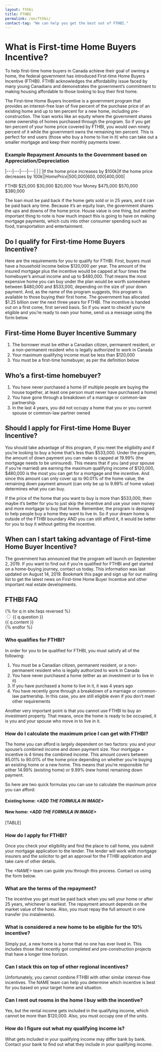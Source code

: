 ```yaml
---
layout: fthbi
title: FTHBI
permalink: /en/fthbi/
contact-tag: "We can help you get the best out of FTHBI."
---
```

# What is First-time Home Buyers Incentive?

To help first-time home buyers in Canada achieve their goal of owning a home, the federal government has introduced First-time Home Buyers Incentive (FTHBI). FTHBI acknowledges the affordability issue faced by many young Canadians and demonstrates the government’s commitment to making housing affordable to those looking to buy their first home.

The First-time Home Buyers Incentive is a government program that provides an interest-free loan of five percent of the purchase price of an existing home and up to ten percent for a new home, including pre-construction. The loan works like an equity where the government shares some ownership of homes purchased through the program. So if you get ten percent of your home price covered by FTHBI, you would own ninety percent of it while the government owns the remaining ten percent. This is perfect for end users (those who buy a home to live in it) who can take out a smaller mortgage and keep their monthly payments lower.

### Example Repayment Amounts to the Government based on Appreciation/Depreciation


|---|---|---|---|
| | |If the home price increases by $100k|If the home price decreases by $100k|
|Home Price|$500,000|$600,000|$400,000|

FTHBI
$25,000
$30,000
$20,000
Your Money
$475,000
$570,000
$380,000

The loan must be paid back if the home gets sold or in 25 years, and it can be paid back any time. Because it’s an equity loan, the government shares the ups and downs of the home price.
House value is one thing, but another important thing to note is how much impact this is going to have on making mortgage payments, which cuts into other consumer spending such as food, transportation and entertainment.

## Do I qualify for First-time Home Buyers Incentive?

Here are the requirements for you to qualify for FTHBI. First, buyers must have a household income below $120,000 per year. The amount of the insured mortgage plus the incentive would be capped at four times the homebuyer’s annual income and up to $480,000. That means the most expensive home you can buy under the plan would be worth somewhere between $480,000 and $533,000, depending on the size of your down payment.
And, as the name of the program suggests, this program is available to those buying their first home.
The government has allocated $1.25 billion over the next three years for FTHBI. The incentive is handed out on a first come, first served basis. So if you want to checkif you’re eligible and you’re ready to own your home, send us a message using the form below.

## First-time Home Buyer Incentive Summary

1. The borrower must be either a Canadian citizen, permanent resident, or a non-permanent resident who is legally authorized to work in Canada
2. Your maximum qualifying income must be less than $120,000
3. You must be a first-time homebuyer, as per the definition below

## Who’s a first-time homebuyer?
1. You have never purchased a home (if multiple people are buying the house together, at least one person must never have purchased a home)
2. You have gone through a breakdown of a marriage or common-law partnership
3. In the last 4 years, you did not occupy a home that you or you current spouse or common-law partner owned

## Should I apply for First-time Home Buyer Incentive?
You should take advantage of this program, if you meet the eligibility and if you’re looking to buy a home that’s less than $533,000. Under the program, the amount of down payment you can make is capped at 19.99% (the mortgage needs to be uninsured). This means that if you (and your spouse if you’re married) are earning the maximum qualifying income of $120,000, $480,000 is the most you can get for a mortgage and the incentive. And since this amount can only cover up to 90.01% of the home value, the remaining down payment amount (can only be up to 9.99% of home value) determines what you can buy.

If the price of the home that you want to buy is more than $533,000, then maybe it’s better for you to just skip the incentive and use your own money and more mortgage to buy that home. Remember, the program is designed to help people buy a home they want to live in. So if your dream home is outside of the FTHBI boundary AND you can still afford it, it would be better for you to buy it without getting the incentive.

## When can I start taking advantage of First-time Home Buyer Incentive?

The government has announced that the program will launch on September 2, 2019.
If you want to find out if you’re qualified for FTHBI and get started on a home-buying journey, contact us today.
This information was last updated on August 14, 2019. Bookmark this page and sign up for our mailing list to get the latest news on First-time Home Buyer Incentive and other important real estate developments.

## FTHBI FAQ
<div class="acc-kontainer">
{% for q in site.faqs reversed %}
    <div>
        <input type="radio" name="acc" id="{{ q.qid }}">
        <label for="{{ q.qid }}">{{ q.question }}</label>
        <div class="acc-body">
        {{ q.content }}
        </div>
    </div>
{% endfor %}
</div>

### Who qualifies for FTHBI?

In order for you to be qualified for FTHBI, you must satisfy all of the following:

1. You must be a Canadian citizen, permanent resident, or a non-permanent resident who is legally authorized to work in Canada
2. You have never purchased a home (either as an investment or to live in it)
3. If you have purchased a home to live in it, it was 4 years ago
4. You have recently gone through a breakdown of a marriage or common-law partnership. In this case, you are still eligible even if you don’t meet other requirements

Another very important point is that you cannot use FTHBI to buy an investment property. That means, once the home is ready to be occupied, it is you and your spouse who move in to live in it.

### How do I calculate the maximum price I can get with FTHBI?

The home you can afford is largely dependent on two factors: you and your spouse’s combined income and down payment size. Your mortgage + incentive is 4 times the combined income. This amount covers between 85.01% to 90.01% of the home price depending on whether you’re buying an existing home or a new home. This means that you’re responsible for either 14.99% (existing home) or 9.99% (new home) remaining down payment.

So here are two quick formulas you can use to calculate the maximum price you can afford:

#### Existing home: _\<ADD THE FORMULA IN IMAGE\>_
#### New home: _\<ADD THE FORMULA IN IMAGE\>_

[TABLE]

### How do I apply for FTHBI?
Once you check your eligibility and find the place to call home, you submit your mortgage application to the lender. The lender will work with mortgage insurers and the solicitor to get an approval for the FTHBI application and take care of other details.

The _\<NAME\>_ team can guide you through this process. Contact us using the form below.

### What are the terms of the repayment?
The incentive you get must be paid back when you sell your home or after 25 years, whichever is earliest. The repayment amount depends on the market value of the home. Also, you must repay the full amount in one transfer (no instalments).

### What is considered a new home to be eligible for the 10% incentive?
Simply put, a new home is a home that no one has ever lived in. This includes those that recently got completed and pre-construction projects that have a longer time horizon.

### Can I stack this on top of other regional incentives?
Unfortunately, you cannot combine FTHBI with other similar interest-free incentives. The NAME team can help you determine which incentive is best for you based on your target home and situation.

### Can I rent out rooms in the home I buy with the incentive?
Yes, but the rental income gets included in the qualifying income, which cannot be more than $120,000. Also, you must occupy one of the units.

### How do I figure out what my qualifying income is?
What gets included in your qualifying income may differ bank by bank. Contact your bank to find out what they include in your qualifying income.
